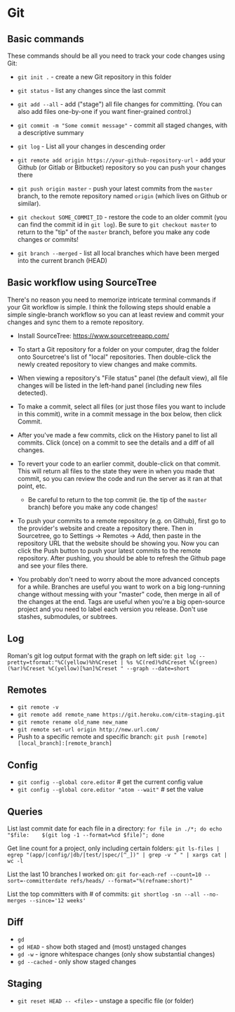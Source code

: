 # Git


## Basic commands

These commands should be all you need to track your code changes using Git:

  * `git init .` - create a new Git repository in this folder

  * `git status` - list any changes since the last commit

  * `git add --all` - add ("stage") all file changes for committing. (You can also add files one-by-one if you want finer-grained control.)

  * `git commit -m "Some commit message"` - commit all staged changes, with a descriptive summary

  * `git log` - List all your changes in descending order

  * `git remote add origin https://your-github-repository-url` - add your Github (or Gitlab or Bitbucket) repository so you can push your changes there

  * `git push origin master` - push your latest commits from the `master` branch, to the remote repository named `origin` (which lives on Github or similar).

  * `git checkout SOME_COMMIT_ID` - restore the code to an older commit (you can find the commit id in `git log`). Be sure to `git checkout master` to return to the "tip" of the `master` branch, before you make any code changes or commits!

  * `git branch --merged` - list all local branches which have been merged into the current branch (HEAD)


## Basic workflow using SourceTree

There's no reason you need to memorize intricate terminal commands if your Git workflow is simple. I think the following steps should enable a simple single-branch workflow so you can at least review and commit your changes and sync them to a remote repository.

  * Install SourceTree: https://www.sourcetreeapp.com/

  * To start a Git repository for a folder on your computer, drag the folder onto Sourcetree's list of "local" repositories. Then double-click the newly created repository to view changes and make commits.

  * When viewing a repository's "File status" panel (the default view), all file changes will be listed in the left-hand panel (including new files detected).

  * To make a commit, select all files (or just those files you want to include in this commit), write in a commit message in the box below, then click Commit.

  * After you've made a few commits, click on the History panel to list all commits. Click (once) on a commit to see the details and a diff of all changes.

  * To revert your code to an earlier commit, double-click on that commit. This will return all files to the state they were in when you made that commit, so you can review the code and run the server as it ran at that point, etc.

    - Be careful to return to the top commit (ie. the tip of the `master` branch) before you make any code changes!

  * To push your commits to a remote repository (e.g. on Github), first go to the provider's website and create a repository there. Then in Sourcetree, go to Settings -> Remotes -> Add, then paste in the repository URL that the website should be showing you. Now you can click the Push button to push your latest commits to the remote repository. After pushing, you should be able to refresh the Github page and see your files there.

  * You probably don't need to worry about the more advanced concepts for a while. Branches are useful you want to work on a big long-running change without messing with your "master" code, then merge in all of the changes at the end. Tags are useful when you're a big open-source project and you need to label each version you release. Don't use stashes, submodules, or subtrees.


## Log

Roman's git log output format with the graph on left side:
`git log --pretty=tformat:"%C(yellow)%h%Creset | %s %C(red)%d%Creset %C(green)(%ar)%Creset %C(yellow)[%an]%Creset " --graph --date=short`


## Remotes

- `git remote -v`
- `git remote add remote_name https://git.heroku.com/citm-staging.git`
- `git remote rename old_name new_name`
- `git remote set-url origin http://new.url.com/`
- Push to a specific remote and specific branch:
  `git push [remote] [local_branch]:[remote_branch]`


## Config

- `git config --global core.editor` # get the current config value
- `git config --global core.editor "atom --wait"` # set the value


## Queries

List last commit date for each file in a directory:
`for file in ./*; do echo "$file:    $(git log -1 --format=%cd $file)"; done`

Get line count for a project, only including certain folders:
`git ls-files | egrep "(app/|config/|db/|test/|spec/[^_])" | grep -v " " | xargs cat | wc -l`

List the last 10 branches I worked on:
`git for-each-ref --count=10 --sort=-committerdate refs/heads/ --format="%(refname:short)"`

List the top committers with # of commits:
`git shortlog -sn --all --no-merges --since='12 weeks'`


## Diff

- `gd`
- `gd HEAD` - show both staged and (most) unstaged changes
- `gd -w` - ignore whitespace changes (only show substantial changes)
- `gd --cached` - only show staged changes


## Staging

- `git reset HEAD -- <file>` - unstage a specific file (or folder)
